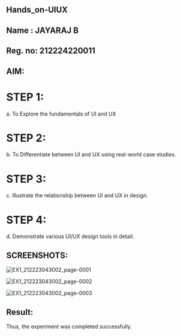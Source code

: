 ## Hands_on-UIUX
## Name : JAYARAJ B
## Reg. no: 212224220011
## AIM:
# STEP 1:
  a. To Explore the fundamentals of UI and UX
# STEP 2:
  b. To Differentiate between UI and UX using real-world case studies.
# STEP 3:
  c. Illustrate the relationship between UI and UX in design.
# STEP 4:
  d. Demonstrate various UI/UX design tools in detail.
## SCREENSHOTS:

![EX1_212223043002_page-0001](https://github.com/user-attachments/assets/028ceee2-2b97-41e6-88fa-53699901ea07)

![EX1_212223043002_page-0002](https://github.com/user-attachments/assets/74bc6cc6-68fd-4e56-a579-ce07d44466a1)

![EX1_212223043002_page-0003](https://github.com/user-attachments/assets/3ac94d36-88c9-4094-9745-a1335dd998a9)

## Result:
Thus, the experiment was completed successfully.
